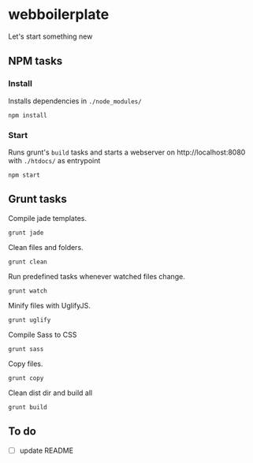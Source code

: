# webboilerplate
Let's start something new

## NPM tasks

### Install

Installs dependencies in `./node_modules/`
```
npm install
```

### Start

Runs grunt's `build` tasks and starts a webserver on http://localhost:8080 with `./htdocs/` as entrypoint
```
npm start
```

## Grunt tasks

Compile jade templates.
```
grunt jade
```

Clean files and folders.
```
grunt clean
```

Run predefined tasks whenever watched files change.
```
grunt watch
```

Minify files with UglifyJS.
```
grunt uglify
```

Compile Sass to CSS
```
grunt sass
```

Copy files.
```
grunt copy
```

Clean dist dir and build all
```
grunt build
```

## To do
- [ ] update README